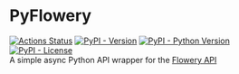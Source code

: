 # PyFlowery

[<img alt="Actions Status" src="https://www.coastalcommits.com/cswimr/PyFlowery/badges/workflows/actions.yaml/badge.svg">](https://www.coastalcommits.com/cswimr/PyFlowery/actions?workflow=actions.yaml)
[<img alt="PyPI - Version" src="https://img.shields.io/pypi/v/pyflowery">](https://pypi.org/project/pyflowery/)
[<img alt="PyPI - Python Version" src="https://img.shields.io/pypi/pyversions/pyflowery">](https://pypi.org/project/pyflowery/)
[<img alt="PyPI - License" src="https://img.shields.io/pypi/l/pyflowery">](https://www.coastalcommits.com/cswimr/pyflowery/src/branch/main/LICENSE/)  
A simple async Python API wrapper for the [Flowery API](https://flowery.pw/about)
